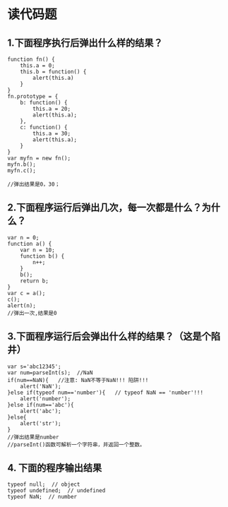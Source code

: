 # 读代码题

## 1.下面程序执行后弹出什么样的结果？

    function fn() {
        this.a = 0;
        this.b = function() {
            alert(this.a)
        }
    }
    fn.prototype = {
        b: function() {
            this.a = 20;
            alert(this.a);
        },
        c: function() {
            this.a = 30;
            alert(this.a);
        }
    }
    var myfn = new fn();
    myfn.b();
    myfn.c();
    
    //弹出结果是0，30；

## 2.下面程序运行后弹出几次，每一次都是什么？为什么？

    var n = 0;
    function a() {
        var n = 10;
        function b() {
            n++;
        }
        b();
        return b;
    }
    var c = a();
    c();
    alert(n);
    //弹出一次,结果是0

## 3.下面程序运行后会弹出什么样的结果？（这是个陷井）

    var s='abc12345';
    var num=parseInt(s);  //NaN
    if(num==NaN){   //注意: NaN不等于NaN!!! 陷阱!!!
        alert('NaN');
    }else if(typeof num=='number'){   // typeof NaN == 'number'!!!
        alert('number');
    }else if(num=='abc'){
        alert('abc');
    }else{
        alert('str');
    }
    //弹出结果是number
    //parseInt()函数可解析一个字符串，并返回一个整数。	
    
## 4. 下面的程序输出结果
    
    typeof null;  // object
    typeof undefined;  // undefined
    typeof NaN;  // number

